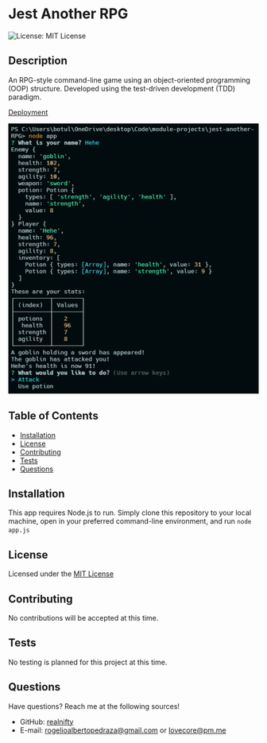 # Jest Another RPG

![License: MIT License](https://img.shields.io/badge/license-MIT-orange)
  
## Description

An RPG-style command-line game using an object-oriented programming (OOP) structure.
Developed using the test-driven development (TDD) paradigm.

[Deployment](https://rogeliop.dev/)

![app screenshot](./images/jest-another-rpg-ss.png)

## Table of Contents

- [Installation](#installation)
- [License](#license)
- [Contributing](#contributing)
- [Tests](#tests)
- [Questions](#questions)

## Installation

This app requires Node.js to run. Simply clone this repository to your local machine, open in your preferred command-line environment, and run ```node app.js```

## License
    
Licensed under the [MIT License](https://spdx.org/licenses/MIT.html)

## Contributing

No contributions will be accepted at this time.

## Tests

No testing is planned for this project at this time.

## Questions

Have questions? Reach me at the following sources!

* GitHub: [realnifty](https://github.com/realnifty)
* E-mail: rogelioalbertopedraza@gmail.com or lovecore@pm.me